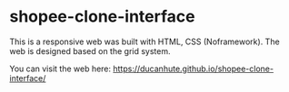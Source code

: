 # shopee-clone-interface
This is a responsive web was built with HTML, CSS (Noframework). The web is designed based on the grid system.

You can visit the web here: https://ducanhute.github.io/shopee-clone-interface/
